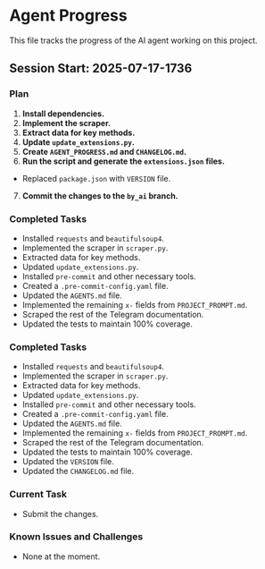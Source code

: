 # Agent Progress

This file tracks the progress of the AI agent working on this project.

## Session Start: 2025-07-17-1736

### Plan
1.  **Install dependencies.**
2.  **Implement the scraper.**
3.  **Extract data for key methods.**
4.  **Update `update_extensions.py`.**
5.  **Create `AGENT_PROGRESS.md` and `CHANGELOG.md`.**
6.  **Run the script and generate the `extensions.json` files.**
*   Replaced `package.json` with `VERSION` file.
7.  **Commit the changes to the `by_ai` branch.**

### Completed Tasks
*   Installed `requests` and `beautifulsoup4`.
*   Implemented the scraper in `scraper.py`.
*   Extracted data for key methods.
*   Updated `update_extensions.py`.
*   Installed `pre-commit` and other necessary tools.
*   Created a `.pre-commit-config.yaml` file.
*   Updated the `AGENTS.md` file.
*   Implemented the remaining `x-` fields from `PROJECT_PROMPT.md`.
*   Scraped the rest of the Telegram documentation.
*   Updated the tests to maintain 100% coverage.

### Completed Tasks
*   Installed `requests` and `beautifulsoup4`.
*   Implemented the scraper in `scraper.py`.
*   Extracted data for key methods.
*   Updated `update_extensions.py`.
*   Installed `pre-commit` and other necessary tools.
*   Created a `.pre-commit-config.yaml` file.
*   Updated the `AGENTS.md` file.
*   Implemented the remaining `x-` fields from `PROJECT_PROMPT.md`.
*   Scraped the rest of the Telegram documentation.
*   Updated the tests to maintain 100% coverage.
*   Updated the `VERSION` file.
*   Updated the `CHANGELOG.md` file.

### Current Task
*   Submit the changes.

### Known Issues and Challenges
*   None at the moment.
